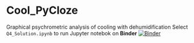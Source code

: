 # Cool_PyCloze
Graphical psychrometric analysis of cooling with dehumidification
Select `Q4_Solution.ipynb` to run Jupyter notebok on **Binder**
[![Binder](https://mybinder.org/badge_logo.svg)](https://mybinder.org/v2/gh/cmg-git/Cool_PyCloze/HEAD)
